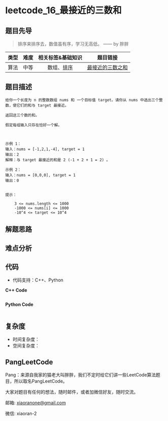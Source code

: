 # leetcode_16_最接近的三数和

## 题目先导

> 排序来排序去，数值虽有序，学习无高低。 —— by 胖胖

| 类型 | 难度 | 相关标签&基础知识 | 题目链接 |
| :------: | :--------: | :---: | :------: | 
| 算法 | 中等 | 数组、[排序](#) | [最接近的三数之和](https://leetcode-cn.com/problems/3sum-closest/) | 

## 题目描述

```
给你一个长度为 n 的整数数组 nums 和 一个目标值 target。请你从 nums 中选出三个整数，使它们的和与 target 最接近。

返回这三个数的和。

假定每组输入只存在恰好一个解。

 

示例 1：
输入：nums = [-1,2,1,-4], target = 1
输出：2
解释：与 target 最接近的和是 2 (-1 + 2 + 1 = 2) 。

示例 2：
输入：nums = [0,0,0], target = 1
输出：0
 

提示：

    3 <= nums.length <= 1000
    -1000 <= nums[i] <= 1000
    -10^4 <= target <= 10^4

```

## 解题思路


## 难点分析


## 代码
- 代码支持：C++、Python

**C++ Code**
```C++

```

**Python Code**
```Python

```

## 复杂度
- 时间复杂度：
- 空间复杂度：


## PangLeetCode

Pang：来源自我家的猫老大叫胖胖，我们不定时给它们讲一些LeetCode算法题目，所以取名PangLeetCode。

大家对题目有任何的想法，随时邮件，或者加微信好友，随时交流。

邮箱: xiaoranone@gmail.com

微信: xiaoran-2 